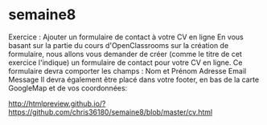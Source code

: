 # semaine8

Exercice : 
      Ajouter un formulaire de contact à votre CV en ligne En vous basant sur la partie du cours d'OpenClassrooms sur la création de formulaire, nous allons vous demander de créer (comme le titre de cet exercice l'indique) un formulaire de contact pour votre CV en ligne. Ce formulaire devra comporter les champs : Nom et Prénom Adresse Email Message Il devra également être placé dans votre footer, en bas de la carte GoogleMap et de vos coordonnées:

http://htmlpreview.github.io/?https://github.com/chris36180/semaine8/blob/master/cv.html
